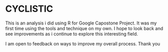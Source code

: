 # CYCLISTIC
This is an analysis i did using R for Google Capostone Project. It was my first time using the tools and technique on my own. I hope to look back and see improvements as i continue to explore this interesting field. 

I am open to feedback on ways to improve my overall process. Thank you
